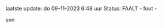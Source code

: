 laatste update: 
do 09-11-2023  6:48   uur 
Status: FAALT - fout - 
<div class="service R">svn</div>